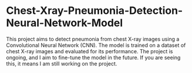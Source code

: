 # Chest-Xray-Pneumonia-Detection-Neural-Network-Model
This project aims to detect pneumonia from chest X-ray images using a Convolutional Neural Network (CNN). The model is trained on a dataset of chest X-ray images and evaluated for its performance. The project is ongoing, and I aim to fine-tune the model in the future. If you are seeing this, it means I am still working on the project.
